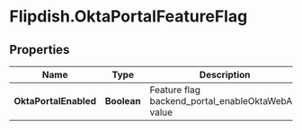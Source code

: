 # Flipdish.OktaPortalFeatureFlag

## Properties

Name | Type | Description | Notes
------------ | ------------- | ------------- | -------------
**OktaPortalEnabled** | **Boolean** | Feature flag backend_portal_enableOktaWebApi value | [optional] 


